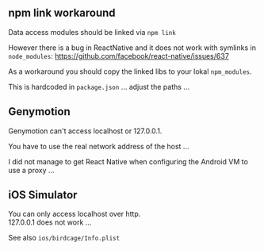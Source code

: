 ## npm link workaround
Data access modules should be linked via `npm link`

However there is a bug in ReactNative and it does not work with symlinks in `node_modules`:
https://github.com/facebook/react-native/issues/637

As a workaround you should copy the linked libs to your lokal `npm_modules`.

This is hardcoded in `package.json` ... adjust the paths ...


## Genymotion
Genymotion can't access localhost or 127.0.0.1.

You have to use the real network address of the host ...

I did not manage to get React Native when configuring the Android VM to use a proxy ...


## iOS Simulator
You can only access localhost over http.   
127.0.0.1 does not work ...

See also `ios/birdcage/Info.plist`



